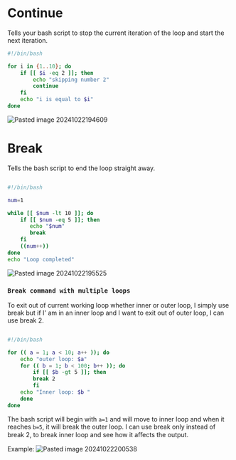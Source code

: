 # Continue

Tells your bash script to stop the current iteration of the loop and start the next iteration.

```bash
#!/bin/bash

for i in {1..10}; do
    if [[ $i -eq 2 ]]; then
        echo "skipping number 2"
        continue
    fi
    echo "i is equal to $i"
done
```

![Pasted image 20241022194609](https://github.com/user-attachments/assets/5ca16bf6-4ec3-4e69-9188-b7f6a364c09b)


# Break

Tells the bash script to end the loop straight away.

```bash

#!/bin/bash

num=1

while [[ $num -lt 10 ]]; do
    if [[ $num -eq 5 ]]; then
       echo "$num"
       break
    fi
    ((num++))
done
echo "Loop completed"

```

![Pasted image 20241022195525](https://github.com/user-attachments/assets/e2854ecc-7a96-4c6c-95a2-72b6fa4155ea)

### `Break command with multiple loops`

To exit out of current working loop whether inner or outer loop, I simply use break but if I' am  in an inner loop and I want to exit out of outer loop, I can use break 2.

```bash

#!/bin/bash

for (( a = 1; a < 10; a++ )); do
    echo "outer loop: $a"
    for (( b = 1; b < 100; b++ )); do
        if [[ $b -gt 5 ]]; then
        break 2
        fi
    echo "Inner loop: $b "
    done
done

```

The bash script will begin with `a=1` and will move to inner loop and when it reaches `b=5`, it will break the outer loop. I can use break only instead of break 2, to break inner loop and see how it aﬀects the output.

Example:
![Pasted image 20241022200538](https://github.com/user-attachments/assets/f153f5c8-2f83-40f0-956d-07a401f3a4f5)
